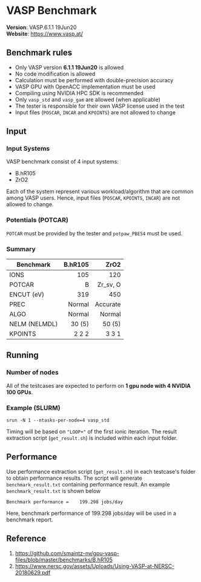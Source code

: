 # VASP Benchmark
**Version**: VASP.6.1.1 19Jun20  
**Website**: https://www.vasp.at/

## Benchmark rules

* Only VASP version **6.1.1 19Jun20** is allowed
* No code modification is allowed
* Calculation must be performed with double-precision accuracy
* VASP GPU with OpenACC implementation must be used
* Compiling using NVIDIA HPC SDK is recommended
* Only `vasp_std` and `vasp_gam` are allowed (when applicable)
* The tester is responsible for their own VASP license used in the test
* Input files (`POSCAR`, `INCAR` and `KPOINTS`) are not allowed to change

## Input

### Input Systems

VASP benchmark consist of 4 input systems:
- B.hR105
- ZrO2

Each of the system represent various workload/algorithm that are common among VASP users. Hence, input files (`POSCAR`, `KPOINTS`, `INCAR`) are not allowed to change.

### Potentials (POTCAR)

`POTCAR` must be provided by the tester and `potpaw_PBE54` must be used. 


### Summary

| Benchmark     | B.hR105  | ZrO2      |
| ------------- |---------:| ---------:|
| IONS          | 105      |  120      |
| POTCAR        | B        |  Zr_sv, O |
| ENCUT (eV)    | 319      |  450      |
| PREC          | Normal   |  Accurate |
| ALGO          | Normal   |  Normal   |
| NELM (NELMDL) | 30 (5)   |  50 (5)   |
| KPOINTS       | 2 2 2    |  3 3 1    |

## Running

### Number of nodes

All of the testcases are expected to perform on **1 gpu node with 4 NVIDIA 100 GPUs**.

### Example (SLURM)

``` 
srun -N 1 --ntasks-per-node=4 vasp_std
```

Timing will be based on `"LOOP+"` of the first ionic iteration. The result extraction script (`get_result.sh`) is included within each input folder. 

## Performance 

Use performance extraction script (`get_result.sh`) in each testcase's folder to obtain performance results. The script will generate `benchmark_result.txt` containing performance result. An example `benchmark_result.txt` is shown below

```
Benchmark performance =    199.298 jobs/day 
```

Here, benchmark performance of 199.298 jobs/day will be used in a benchmark report.

## Reference

1. https://github.com/smaintz-nv/gpu-vasp-files/blob/master/benchmarks/B.hR105
1. https://www.nersc.gov/assets/Uploads/Using-VASP-at-NERSC-20180629.pdf
